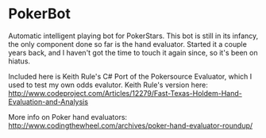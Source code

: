 PokerBot
========

Automatic intelligent playing bot for PokerStars. 
This bot is still in its infancy, the only component done so far is the hand evaluator.
Started it a couple years back, and I haven't got the time to touch it again since, so it's been on hiatus.


Included here is Keith Rule's C# Port of the Pokersource Evaluator, which I used to test my own odds evalutor.
Keith Rule's version here:
http://www.codeproject.com/Articles/12279/Fast-Texas-Holdem-Hand-Evaluation-and-Analysis

More info on Poker hand evaluators:
http://www.codingthewheel.com/archives/poker-hand-evaluator-roundup/


